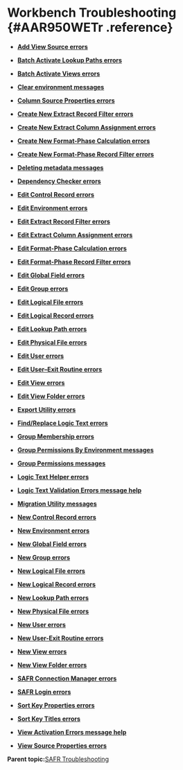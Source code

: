 # Workbench Troubleshooting {#AAR950WETr .reference}

-   **[Add View Source errors](../html/WERSeAddVSrc.md)**  

-   **[Batch Activate Lookup Paths errors](../html/WERSeBatchActivLPath.md)**  

-   **[Batch Activate Views errors](../html/WERSeBatchActivView.md)**  

-   **[Clear environment messages](../html/WERSeClearEnv.md)**  

-   **[Column Source Properties errors](../html/WERSeColSrcP.md)**  

-   **[Create New Extract Record Filter errors](../html/WERSeNW1CNERF.md)**  

-   **[Create New Extract Column Assignment errors](../html/WERSeNW2CNECA.md)**  

-   **[Create New Format-Phase Calculation errors](../html/WERSeNW3CNFPC.md)**  

-   **[Create New Format-Phase Record Filter errors](../html/WERSeNW4CNFPRF.md)**  

-   **[Deleting metadata messages](../html/WERSeDelMetadata.md)**  

-   **[Dependency Checker errors](../html/WERSeDependCheck.md)**  

-   **[Edit Control Record errors](../html/WERSeECtrlRec.md)**  

-   **[Edit Environment errors](../html/WERSeEEnv.md)**  

-   **[Edit Extract Record Filter errors](../html/WERSeEW1EERF.md)**  

-   **[Edit Extract Column Assignment errors](../html/WERSeEW2EECA.md)**  

-   **[Edit Format-Phase Calculation errors](../html/WERSeEW3EFPC.md)**  

-   **[Edit Format-Phase Record Filter errors](../html/WERSeEW4EFPRF.md)**  

-   **[Edit Global Field errors](../html/WERSeEGlobFld.md)**  

-   **[Edit Group errors](../html/WERSeEGroup.md)**  

-   **[Edit Logical File errors](../html/WERSeELogF.md)**  

-   **[Edit Logical Record errors](../html/WERSeELogR.md)**  

-   **[Edit Lookup Path errors](../html/WERSeELooP.md)**  

-   **[Edit Physical File errors](../html/WERSeEPhysFile.md)**  

-   **[Edit User errors](../html/WERSeEUser.md)**  

-   **[Edit User–Exit Routine errors](../html/WERSeEUserExR.md)**  

-   **[Edit View errors](../html/WERSeEView.md)**  

-   **[Edit View Folder errors](../html/WERSeEViewFold.md)**  

-   **[Export Utility errors](../html/WERSeExportU.md)**  

-   **[Find/Replace Logic Text errors](../html/WERSeFindRepLT.md)**  

-   **[Group Membership errors](../html/WERSeGroupMemb.md)**  

-   **[Group Permissions By Environment messages](../html/WERSeGroupPermByE.md)**  

-   **[Group Permissions messages](../html/WERSeGroupPermByG.md)**  

-   **[Logic Text Helper errors](../html/WERSeLTHelper.md)**  

-   **[Logic Text Validation Errors message help](../html/WERSeLTValidE.md)**  

-   **[Migration Utility messages](../html/WERSeMigration.md)**  

-   **[New Control Record errors](../html/WERSeNCtrlRec.md)**  

-   **[New Environment errors](../html/WERSeNEnv.md)**  

-   **[New Global Field errors](../html/WERSeNGlobFld.md)**  

-   **[New Group errors](../html/WERSeNGroup.md)**  

-   **[New Logical File errors](../html/WERSeNLogF.md)**  

-   **[New Logical Record errors](../html/WERSeNLogR.md)**  

-   **[New Lookup Path errors](../html/WERSeNLooP.md)**  

-   **[New Physical File errors](../html/WERSeNPhysFile.md)**  

-   **[New User errors](../html/WERSeNUser.md)**  

-   **[New User-Exit Routine errors](../html/WERSeNUserExR.md)**  

-   **[New View errors](../html/WERSeNView.md)**  

-   **[New View Folder errors](../html/WERSeNViewFold.md)**  

-   **[SAFR Connection Manager errors](../html/WERSeSAConn.md)**  

-   **[SAFR Login errors](../html/WERSeSALogin.md)**  

-   **[Sort Key Properties errors](../html/WERSeSortKP.md)**  

-   **[Sort Key Titles errors](../html/WERSeSortKTitle.md)**  

-   **[View Activation Errors message help](../html/WERSeViewActE.md)**  

-   **[View Source Properties errors](../html/WERSeViewSrcP.md)**  


**Parent topic:**[SAFR Troubleshooting](../html/AAR900SAFRTr.md)

